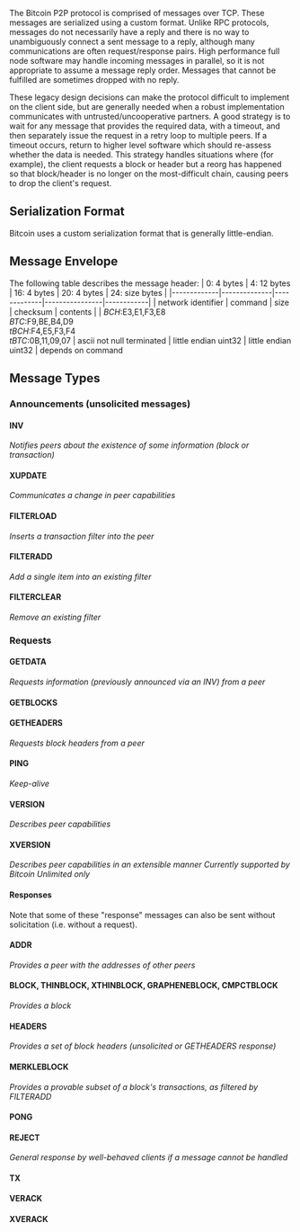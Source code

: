 The Bitcoin P2P protocol is comprised of messages over TCP.  These messages are serialized using a custom format.  Unlike RPC protocols, messages do not necessarily have a reply and there is no way to unambiguously connect a sent message to a reply, although many communications are often request/response pairs.   High performance full node software may handle incoming messages in parallel, so it is not appropriate to assume a message reply order.  Messages that cannot be fulfilled are sometimes dropped with no reply.  

These legacy design decisions can make the protocol difficult to implement on the client side, but are generally needed when a robust implementation communicates with untrusted/uncooperative partners.  A good strategy is to wait for any message that provides the required data, with a timeout, and then separately issue the request in a retry loop to multiple peers.  If a timeout occurs, return to higher level software which should re-assess whether the data is needed.  This strategy handles situations where (for example), the client requests a block or header but a reorg has happened so that block/header is no longer on the most-difficult chain, causing peers to drop the client's request. 

## Serialization Format

Bitcoin uses a custom serialization format that is generally little-endian.


## Message Envelope

The following table describes the message header:
| 0: 4 bytes | 4: 12 bytes | 16: 4 bytes | 20: 4 bytes | 24: size bytes |
|-------------|--------------|-------------|----------------|------------|
| network identifier | command | size | checksum | contents |
| *BCH*:E3,E1,F3,E8<br>*BTC*:F9,BE,B4,D9<br>*tBCH*:F4,E5,F3,F4<BR>*tBTC*:0B,11,09,07 | ascii not null terminated | little endian uint32 | little endian uint32 | depends on command



## Message Types

### Announcements (unsolicited messages)

#### INV
*Notifies peers about the existence of some information (block or transaction)*

#### XUPDATE
*Communicates a change in peer capabilities*
#### FILTERLOAD
*Inserts a transaction filter into the peer*
#### FILTERADD
*Add a single item into an existing filter*
#### FILTERCLEAR
*Remove an existing filter*

### Requests

#### GETDATA
*Requests information (previously announced via an INV) from a peer*

#### GETBLOCKS

#### GETHEADERS
*Requests block headers from a peer*

#### PING
*Keep-alive*

#### VERSION
*Describes peer capabilities*

#### XVERSION
*Describes peer capabilities in an extensible manner*
*Currently supported by Bitcoin Unlimited only*

#### Responses
Note that some of these "response" messages can also be sent without solicitation (i.e. without a request).

#### ADDR
*Provides a peer with the addresses of other peers*

#### BLOCK, THINBLOCK, XTHINBLOCK, GRAPHENEBLOCK, CMPCTBLOCK
*Provides a block*

#### HEADERS
*Provides a set of block headers (unsolicited or GETHEADERS response)*
#### MERKLEBLOCK
*Provides a provable subset of a block's transactions, as filtered by FILTERADD*

#### PONG

#### REJECT
*General response by well-behaved clients if a message cannot be handled*


#### TX

#### VERACK

#### XVERACK